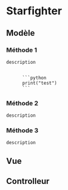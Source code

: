 # Starfighter

## Modèle

### Méthode 1
    description
   	  
     	
     	  ```python
     	  print("test")
     	  ```
     	  
     	 
    
### Méthode 2
    description
### Méthode 3
    description

## Vue

## Controlleur
